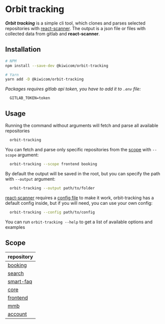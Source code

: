 # Orbit tracking

**_Orbit tracking_** is a simple cli tool, which clones and parses selected repositories with [react-scanner](https://github.com/moroshko/react-scanner). The output is a json file or files with collected data from gitlab and **react-scanner**.

## Installation

```bash
# NPM
npm install --save-dev @kiwicom/orbit-tracking

# Yarn
yarn add -D @kiwicom/orbit-tracking
```

_Packages requires gitlab api token, you have to add it to `.env` file:_

```
  GITLAB_TOKEN=token
```

## Usage

Running the command without arguments will fetch and parse all available repositories

```sh
  orbit-tracking
```

You can fetch and parse only specific repositories from the [scope](###scope) with `--scope` argument:

```sh
  orbit-tracking --scope frontend booking
```

By default the output will be saved in the root, but you can specify the path with `--output` argument:

```sh
  orbit-tracking --output path/to/folder
```

[react-scanner](https://github.com/moroshko/react-scanner) requires a [config file](https://github.com/moroshko/react-scanner#config-file) to make it work, orbit-tracking has a default config inside, but if you will need, you can use your own config:

```sh
  orbit-tracking --config path/to/config
```

You can run `orbit-tracking --help` to get a list of available options and examples

## Scope

| repository                                                   |
| :----------------------------------------------------------- |
| [booking](https://gitlab.skypicker.com/frontend/booking)     |
| [search](https://gitlab.skypicker.com/frontend/search)       |
| [smart-faq](https://gitlab.skypicker.com/frontend/smart-faq) |
| [core](https://gitlab.skypicker.com/frontend/core)           |
| [frontend](https://gitlab.skypicker.com/frontend/frontend)   |
| [mmb](https://gitlab.skypicker.com/frontend/mmb)             |
| [account](https://gitlab.skypicker.com/frontend/account)     |
